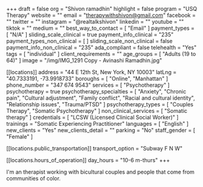 +++
draft = false
org = "Shivon ramadhin"
highlight = false
program = "USQ Therapy"
website = ""
email = "therapywithshivon@gmail.com"
facebook = ""
twitter = ""
instagram = "@realtalkshivon"
linkedin = ""
youtube = ""
tiktok = ""
medium = ""
best_way_to_contact = [ "Email" ]
payment_types = [ "N/A" ]
sliding_scale_clinical = true
payment_info_clinical = "235"
payment_types_non_clinical = [ ]
sliding_scale_non_clinical = false
payment_info_non_clinical = "235"
ada_compliant = false
telehealth = "Yes"
tags = [ "individual" ]
client_requirements = ""
age_groups = [ "Adults (19 to 64)" ]
image = "/img/IMG_1291 Copy - Avinashi Ramadhin.jpg"

[[locations]]
address = "44 E 12th St, New York, NY 10003"
latLng = "40.7333191, -73.9918733"
boroughs = [ "Online", "Manhattan" ]
phone_number = "347 674 9543"
services = [ "Psychotherapy" ]
psychotherapy = true
psychotherapy_specialties = [
  "Anxiety",
  "Chronic pain",
  "Cultural adjustment",
  "Family conflict",
  "Racial and cultural identity",
  "Relationship issues",
  "Trauma/PTSD"
]
psychotherapy_types = [ "Couples Therapy", "Somatic Psychotherapy" ]
non_clinical_services = [ "Somatic therapy" ]
credentials = [ "LCSW (Licensed Clinical Social Worker)" ]
trainings = "Somatic Experiencing Practitioner"
languages = [ "English" ]
new_clients = "Yes"
new_clients_detail = ""
parking = "No"
staff_gender = [ "Female" ]

  [[locations.public_transportation]]
  transport_option = "Subway F N W"

  [[locations.hours_of_operation]]
  day_hours = "10-6 m-thurs"
+++

I'm an therapist working with bicultural couples and people that come from communities of color.
